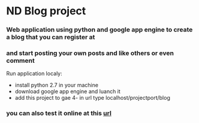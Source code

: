 # ND Blog project
### Web application using python and google app engine to create a blog that you can register at
### and start posting your own posts and like others or even comment 

Run application localy:
- install python 2.7 in your machine
- download google app engine and luanch it 
- add this project to gae 4- in url type localhost/projectport/blog

### you can also test it online at this [url](https://nd-blog.appspot.com/blog)
